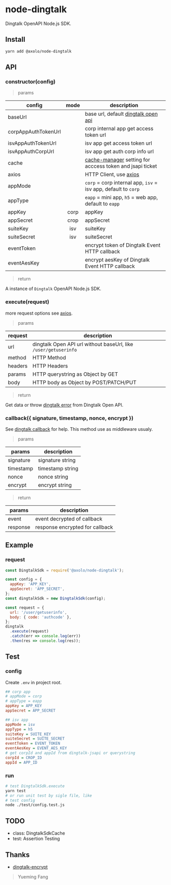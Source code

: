 # node-dingtalk

Dingtalk OpenAPI Node.js SDK.

## Install

```bash
yarn add @axolo/node-dingtalk
```

## API

### constructor(config)

> params

|       config        | mode  |                          description                           |
| ------------------- | :---: | -------------------------------------------------------------- |
| baseUrl             |       | base url, default [dingtalk open api]                          |
| corpAppAuthTokenUrl |       | corp internal app get access token url                         |
| isvAppAuthTokenUrl  |       | isv app get access token url                                   |
| isvAppAuthCorpUrl   |       | isv app get auth corp info url                                 |
| cache               |       | [cache-manager] setting for acccess token and jsapi ticket     |
| axios               |       | HTTP Client, use [axios]                                       |
| appMode             |       | `corp` = corp internal app, `isv` = isv app, default to `corp` |
| appType             |       | `eapp` = mini app, `h5` = web app, default to `eapp`           |
| appKey              | corp  | appKey                                                         |
| appSecret           | crop  | appSecret                                                      |
| suiteKey            |  isv  | suiteKey                                                       |
| suiteSecret         |  isv  | suiteSecret                                                    |
| eventToken          |       | encrypt token of Dingtalk Event HTTP callback                  |
| eventAesKey         |       | encrypt aesKey of Dingtalk Event HTTP callback                 |

> return

A instance of `Dingtalk` OpenAPI Node.js SDK.

### execute(request)

more request options see [axios].

> params

| request |                           description                           |
| ------- | --------------------------------------------------------------- |
| url     | dingtalk Open API url without baseUrl, like `/user/getuserinfo` |
| method  | HTTP Method                                                     |
| headers | HTTP Headers                                                    |
| params  | HTTP querystring as Object by GET                               |
| body    | HTTP body as Object by POST/PATCH/PUT                           |

> return

Get data or throw [dingtalk error] from Dingtalk Open API.

### callback({ signature, timestamp, nonce, encrypt })

See [dingtalk callback] for help. This method use as middleware usualy.

> params

|  params   |   description    |
| --------- | ---------------- |
| signature | signature string |
| timestamp | timestamp string |
| nonce     | nonce string     |
| encrypt   | encrypt string   |

> return

|  params  |           description           |
| -------- | ------------------------------- |
| event    | event decrypted of callback     |
| response | response encrypted for callback |

## Example

### request

```js
const DingtalkSdk = require('@axolo/node-dingtalk');

const config = {
  appKey: 'APP_KEY',
  appSecret: 'APP_SECRET',
};
const dingtalkSdk = new DingtalkSdk(config);

const request = {
  url: '/user/getuserinfo',
  body: { code: 'authcode' },
};
dingtalk
  .execute(request)
  .catch(err => console.log(err))
  .then(res => console.log(res));
```

## Test

### config

Create `.env` in project root.

```ini
## corp app
# appMode = corp
# appType = eapp
appKey = APP_KEY
appSecret = APP_SECRET

## isv app
appMode = isv
appType = h5
suiteKey = SUITE_KEY
suiteSecret = SUITE_SECRET
eventToken = EVENT_TOKEN
eventAesKey = EVENT_AES_KEY
# get corpId and appId from dingtalk-jsapi or querystring
corpId = CROP_ID
appId = APP_ID
```

### run

```bash
# test DingtalkSdk.execute
yarn test
# or run unit test by sigle file, like
# test config
node ./test/config.test.js
```

## TODO

- class: DingtalkSdkCache
- test: Assertion Testing

## Thanks

- [dingtalk-encrypt](https://github.com/elixirChain/dingtalk-encrypt)

> Yueming Fang

[axios]: https://github.com/axios/axios
[cache-manager]: https://github.com/BryanDonovan/node-cache-manager
[dingtalk open api]: https://oapi.dingtalk.com
[dingtalk error]: https://ding-doc.dingtalk.com/doc#/faquestions/rftpfg
[dingtalk callback]: https://ding-doc.dingtalk.com/doc#/serverapi3/igq88i
[dingtalk jsapi ticket]: https://ding-doc.dingtalk.com/doc#/dev/uwa7vs
